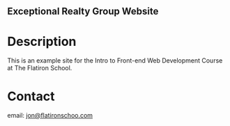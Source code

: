 Exceptional Realty Group Website
---

# Description 

This is an example site for the Intro to Front-end Web Development Course at The Flatiron School. 

# Contact 

email: jon@flatironschoo.com 